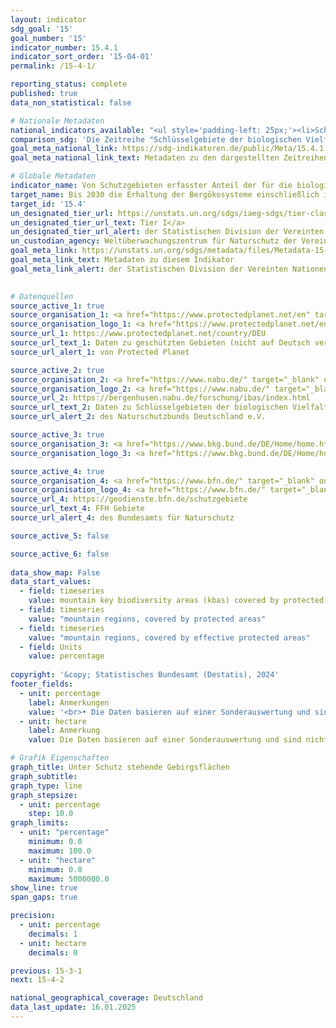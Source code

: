 ```yaml
---
layout: indicator    
sdg_goal: '15'    
goal_number: '15'    
indicator_number: 15.4.1    
indicator_sort_order: '15-04-01'    
permalink: /15-4-1/    

reporting_status: complete    
published: true    
data_non_statistical: false    

# Nationale Metadaten    
national_indicators_available: "<ul style='padding-left: 25px;'><li>Schlüsselgebiete der biologischen Vielfalt in Gebirgen, die unter Schutz stehen</li> <li> Flächen in Gebirgen, die unter Schutz stehen</li> <li> Flächen in Gebirgen, die unter effektivem Schutz stehen</li></ul>"    
comparison_sdg: 'Die Zeitreihe "Schlüsselgebiete der biologischen Vielfalt in Gebirgen, die unter Schutz stehen" entspricht teilweise den UN-Metadaten. Die Zeitreihen "Flächen in Gebirgen, die unter Schutz stehen" und "Flächen in Gebirgen, die unter effektivem Schutz stehen" bieten zusätzliche Informationen.'    
goal_meta_national_link: https://sdg-indikatoren.de/public/Meta/15.4.1.pdf
goal_meta_national_link_text: Metadaten zu den dargestellten Zeitreihen    

# Globale Metadaten    
indicator_name: Von Schutzgebieten erfasster Anteil der für die biologische Vielfalt bedeutsamen Gebiete in den Bergen    
target_name: Bis 2030 die Erhaltung der Bergökosysteme einschließlich ihrer biologischen Vielfalt sicherstellen, um ihre Fähigkeit zur Erbringung wesentlichen Nutzens für die nachhaltige Entwicklung zu stärken    
target_id: '15.4'    
un_designated_tier_url: https://unstats.un.org/sdgs/iaeg-sdgs/tier-classification/'    
un_designated_tier_url_text: Tier I</a>    
un_designated_tier_url_alert: der Statistischen Division der Vereinten Nationen    
un_custodian_agency: Weltüberwachungszentrum für Naturschutz der Vereinten Nationen (UNEP-WCMC)<br>Umweltprogramm der Vereinten Nationen (UNEP)<br>Internationale Union zur Bewahrung der Natur (IUCN)    
goal_meta_link: https://unstats.un.org/sdgs/metadata/files/Metadata-15-04-01.pdf    
goal_meta_link_text: Metadaten zu diesem Indikator    
goal_meta_link_alert: der Statistischen Division der Vereinten Nationen    
    

# Datenquellen
source_active_1: true
source_organisation_1: <a href="https://www.protectedplanet.net/en" target="_blank" onclick="return confirm_alert('von Protected Planet','De');" title="Klicken Sie hier um zur Website der Organisation Protected Planet zu gelangen."> Protected Planet </a>
source_organisation_logo_1: <a href="https://www.protectedplanet.net/en" target="_blank" onclick="return confirm_alert('von Protected Planet','De');"><img src="https://sdg-indikatoren.de/public/OrgImgDe/pp.png" alt="Logo pp" style="height:60px; width:148px"/></a>
source_url_1: https://www.protectedplanet.net/country/DEU
source_url_text_1: Daten zu geschützten Gebieten (nicht auf Deutsch verfügbar)
source_url_alert_1: von Protected Planet

source_active_2: true
source_organisation_2: <a href="https://www.nabu.de/" target="_blank" onclick="return confirm_alert('des Naturschutzbunds Deutschland e.V.','De');" title="Klicken Sie hier um zur Website der Organisation NABU – Naturschutzbund Deutschland e.V. zu gelangen."> NABU – Naturschutzbund Deutschland e.V. </a>
source_organisation_logo_2: <a href="https://www.nabu.de/" target="_blank" onclick="return confirm_alert('des Naturschutzbunds Deutschland e.V.','De');"><img src="https://sdg-indikatoren.de/public/OrgImgDe/nabu.png" alt="Logo nabu" style="height:60px; width:148px"/></a>
source_url_2: https://bergenhusen.nabu.de/forschung/ibas/index.html
source_url_text_2: Daten zu Schlüsselgebieten der biologischen Vielfalt
source_url_alert_2: des Naturschutzbunds Deutschland e.V.

source_active_3: true
source_organisation_3: <a href="https://www.bkg.bund.de/DE/Home/home.html" target="_blank" onclick="return confirm_alert('des Bundesamts für Kartographie und Geodäsie','De');" title="Klicken Sie hier um zur Website der Organisation Bundesamt für Kartographie und Geodäsie (BKG) zu gelangen."> Bundesamt für Kartographie und Geodäsie (BKG) </a>
source_organisation_logo_3: <a href="https://www.bkg.bund.de/DE/Home/home.html" target="_blank" onclick="return confirm_alert('des Bundesamts für Kartographie und Geodäsie','De');"><img src="https://sdg-indikatoren.de/public/OrgImgDe/bkg.png" alt="Logo bkg" style="height:60px; width:148px"/></a>

source_active_4: true
source_organisation_4: <a href="https://www.bfn.de/" target="_blank" onclick="return confirm_alert('des Bundesamts für Naturschutz','De');" title="Klicken Sie hier um zur Website der Organisation Bundesamt für Naturschutz (BfN) zu gelangen."> Bundesamt für Naturschutz (BfN) </a>
source_organisation_logo_4: <a href="https://www.bfn.de/" target="_blank" onclick="return confirm_alert('des Bundesamts für Naturschutz','De');"><img src="https://sdg-indikatoren.de/public/OrgImgDe/bfn.png" alt="Logo bfn" style="height:60px; width:148px"/></a>
source_url_4: https://geodienste.bfn.de/schutzgebiete
source_url_text_4: FFH Gebiete
source_url_alert_4: des Bundesamts für Naturschutz

source_active_5: false

source_active_6: false
    
data_show_map: False    
data_start_values: 
  - field: timeseries
    value: mountain key biodiversity areas (kbas) covered by protected areas
  - field: timeseries
    value: "mountain regions, covered by protected areas"
  - field: timeseries
    value: "mountain regions, covered by effective protected areas"
  - field: Units
    value: percentage    
    
copyright: '&copy; Statistisches Bundesamt (Destatis), 2024'    
footer_fields:
  - unit: percentage
    label: Anmerkungen
    value: '<br>• Die Daten basieren auf einer Sonderauswertung und sind nicht öffentlich zugänglich.<br>• Schlüsselgebiete der biologischen Vielfalt in Gebirgen, die unter Schutz stehen: Anteil an der Gesamtfläche der Schlüsselgebiete in Gebirgen.<br>• Fläche in Gebirgen, die unter (effektivem) Schutz steht: Anteil an der gesamten Gebirgsfläche.'
  - unit: hectare
    label: Anmerkung
    value: Die Daten basieren auf einer Sonderauswertung und sind nicht öffentlich zugänglich.    

# Grafik Eigenschaften    
graph_title: Unter Schutz stehende Gebirgsflächen
graph_subtitle:     
graph_type: line
graph_stepsize: 
  - unit: percentage
    step: 10.0    
graph_limits:
  - unit: "percentage"
    minimum: 0.0
    maximum: 100.0
  - unit: "hectare"
    minimum: 0.0
    maximum: 5000000.0
show_line: true
span_gaps: true

precision:
  - unit: percentage
    decimals: 1
  - unit: hectare
    decimals: 0    

previous: 15-3-1    
next: 15-4-2    

national_geographical_coverage: Deutschland    
data_last_update: 16.01.2025    
---
```


<span></span>